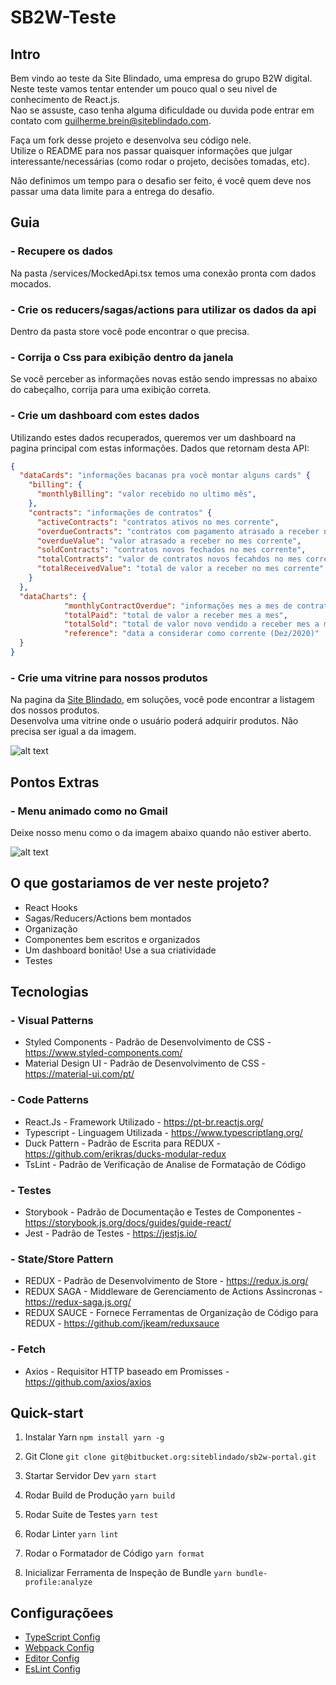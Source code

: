 # **SB2W-Teste**

## **Intro**

Bem vindo ao teste da Site Blindado, uma empresa do grupo B2W digital.  
Neste teste vamos tentar entender um pouco qual o seu nivel de conhecimento de React.js.  
Nao se assuste, caso tenha alguma dificuldade ou duvida pode entrar em contato com guilherme.brein@siteblindado.com.

Faça um fork desse projeto e desenvolva seu código nele.  
Utilize o README para nos passar quaisquer informações que julgar interessante/necessárias (como rodar o projeto, decisões tomadas, etc).
  
Não definimos um tempo para o desafio ser feito, é você quem deve nos passar uma data limite para a entrega do desafio.

## **Guia**

### - Recupere os dados
Na pasta /services/MockedApi.tsx temos uma conexão pronta com dados mocados.

### - Crie os reducers/sagas/actions para utilizar os dados da api
Dentro da pasta store você pode encontrar o que precisa.

### - Corrija o Css para exibição dentro da janela
Se você perceber as informações novas estão sendo impressas no abaixo do cabeçalho, corrija para uma exibição correta.

### - Crie um dashboard com estes dados
Utilizando estes dados recuperados, queremos ver um dashboard na pagina principal com estas informações.
Dados que retornam desta API:
```json
{
  "dataCards": "informações bacanas pra você montar alguns cards" {
    "billing": {
      "monthlyBilling": "valor recebido no ultimo mês",
    },
    "contracts": "informações de contratos" {
      "activeContracts": "contratos ativos no mes corrente",
      "overdueContracts": "contratos com pagamento atrasado a receber no mes corrente",
      "overdueValue": "valor atrasado a receber no mes corrente",
      "soldContracts": "contratos novos fechados no mes corrente",
      "totalContracts": "valor de contratos novos fecahdos no mes corrente",
      "totalReceivedValue": "total de valor a receber no mes corrente"
    }
  },
  "dataCharts": {
            "monthlyContractOverdue": "informações mes a mes de contratos atrasados",
            "totalPaid": "total de valor a receber mes a mes",
            "totalSold": "total de valor novo vendido a receber mes a mes",
            "reference": "data a considerar como corrente (Dez/2020)"
  }
}

```

### - Crie uma vitrine para nossos produtos
Na pagina da [Site Blindado](http://www.siteblindado.com), em soluções, você pode encontrar a listagem dos nossos produtos.  
Desenvolva uma vitrine onde o usuário poderá adquirir produtos. Não precisa ser igual a da imagem.
  
![alt text](https://i.ibb.co/v1nKJ44/Captura-de-tela-de-2020-10-08-16-31-13.png)

## **Pontos Extras**

### - Menu animado como no Gmail
Deixe nosso menu como o da imagem abaixo quando não estiver aberto.  

![alt text](https://i.ibb.co/K0ydRFP/gmail.gif)

## **O que gostariamos de ver neste projeto?**
- React Hooks
- Sagas/Reducers/Actions bem montados
- Organização
- Componentes bem escritos e organizados
- Um dashboard bonitão! Use a sua criatividade
- Testes

## **Tecnologias**

### - Visual Patterns

- Styled Components - Padrão de Desenvolvimento de CSS - https://www.styled-components.com/
- Material Design UI - Padrão de Desenvolvimento de CSS - https://material-ui.com/pt/

### - Code Patterns

- React.Js - Framework Utilizado - https://pt-br.reactjs.org/
- Typescript - Linguagem Utilizada - https://www.typescriptlang.org/
- Duck Pattern - Padrão de Escrita para REDUX - https://github.com/erikras/ducks-modular-redux
- TsLint - Padrão de Verificação de Analise de Formatação de Código

### - Testes

- Storybook - Padrão de Documentação e Testes de Componentes - https://storybook.js.org/docs/guides/guide-react/
- Jest - Padrão de Testes - https://jestjs.io/

### - State/Store Pattern

- REDUX - Padrão de Desenvolvimento de Store - https://redux.js.org/
- REDUX SAGA - Middleware de Gerenciamento de Actions Assincronas - https://redux-saga.js.org/
- REDUX SAUCE - Fornece Ferramentas de Organização de Código para REDUX - https://github.com/jkeam/reduxsauce

### - Fetch

- Axios - Requisitor HTTP baseado em Promisses - https://github.com/axios/axios

## **Quick-start**

1. Instalar Yarn
`npm install yarn -g`

2. Git Clone 
`git clone git@bitbucket.org:siteblindado/sb2w-portal.git`

3. Startar Servidor Dev
`yarn start`

4. Rodar Build de Produção
`yarn build`

5. Rodar Suite de Testes
`yarn test`

6. Rodar Linter
`yarn lint`

7. Rodar o Formatador de Código
`yarn format`

8. Inicializar Ferramenta de Inspeção de Bundle
`yarn bundle-profile:analyze`

## **Configuraçõees**

* [TypeScript Config](./tsconfig.json)
* [Webpack Config](./config/webpack.config.js)
* [Editor Config](./.editorconfig)
* [EsLint Config](./.eslintrc.js)